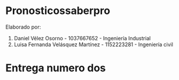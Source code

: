 # Pronosticossaberpro
Elaborado por:
1. Daniel Vélez Osorno - 1037667652 - Ingeniería Industrial
2. Luisa Fernanda Velásquez Martínez - 1152223281 - Ingeniería civil
# Entrega numero dos
